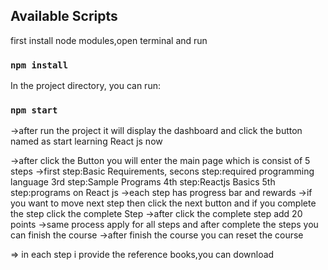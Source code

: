 

## Available Scripts
first install node modules,open terminal and run
### `npm install`
In the project directory, you can run:

### `npm start`

->after run the project it will display the dashboard and click the button named as start learning React js now

->after click the Button you will enter the main page which is consist of 5 steps
->first step:Basic Requirements,
   secons step:required programming language
   3rd step:Sample Programs
   4th step:Reactjs Basics
   5th step:programs on React js
->each step has progress bar and rewards
->if you want to move next step then click the next button and if you complete the step click the complete Step
->after click the complete step add 20 points
->same process apply for all steps and after complete the steps you can finish the course 
->after finish the course you can reset the course


=> in each step i provide the reference books,you can download 


